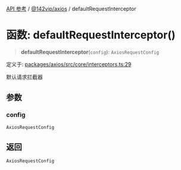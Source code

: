 [API 参考](../wiki/Home) / [@142vip/axios](../wiki/@142vip.axios) / defaultRequestInterceptor

# 函数: defaultRequestInterceptor()

> **defaultRequestInterceptor**(`config`): `AxiosRequestConfig`

定义于: [packages/axios/src/core/interceptors.ts:29](https://github.com/142vip/core-x/blob/58a4aca72f73ebc92491a458c9b83754486dc296/packages/axios/src/core/interceptors.ts#L29)

默认请求拦截器

## 参数

### config

`AxiosRequestConfig`

## 返回

`AxiosRequestConfig`
